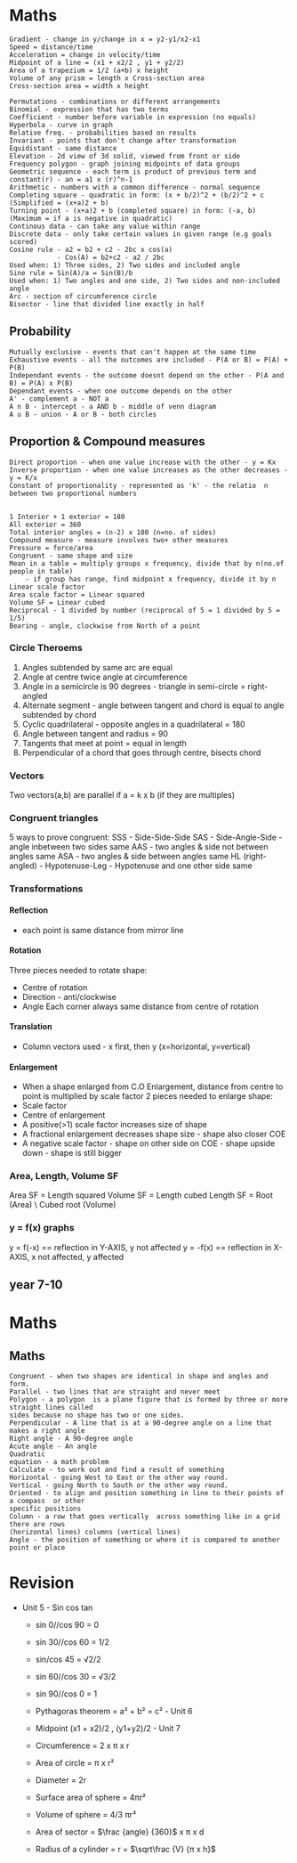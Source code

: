 # Maths
```
Gradient - change in y/change in x = y2-y1/x2-x1
Speed = distance/time
Acceleration = change in velocity/time
Midpoint of a line = (x1 + x2/2 , y1 + y2/2)
Area of a trapezium = 1/2 (a+b) x height
Volume of any prism = length x Cross-section area
Cross-section area = width x height

Permutations - combinations or different arrangements
Binomial - expression that has two terms
Coefficient - number before variable in expression (no equals)
Hyperbola - curve in graph
Relative freq. - probabilities based on results
Invariant - points that don't change after transformation
Equidistant - same distance
Elevation - 2d view of 3d solid, viewed from front or side
Frequency polygon - graph joining midpoints of data groups
Geometric sequence - each term is product of previous term and constant(r) - an = a1 x (r)^n-1
Arithmetic - numbers with a common difference - normal sequence
Completing square - quadratic in form: (x + b/2)^2 + (b/2)^2 + c (Simplified = (x+a)2 + b)
Turning point - (x+a)2 + b (completed square) in form: (-a, b) (Maximum = if a is negative in quadratic)
Continous data - can take any value within range
Discrete data - only take certain values in given range (e.g goals scored)
Cosine rule - a2 = b2 + c2 - 2bc x cos(a)
            - Cos(A) = b2+c2 - a2 / 2bc
Used when: 1) Three sides, 2) Two sides and included angle
Sine rule = Sin(A)/a = Sin(B)/b 
Used when: 1) Two angles and one side, 2) Two sides and non-included angle
Arc - section of circumference circle
Bisector - line that divided line exactly in half
```

## Probability
```
Mutually exclusive - events that can't happen at the same time
Exhaustive events - all the outcomes are included - P(A or B) = P(A) + P(B)
Independant events - the outcome doesnt depend on the other - P(A and B) = P(A) x P(B)
Dependant events - when one outcome depends on the other
A' - complement a - NOT a
A n B - intercept - a AND b - middle of venn diagram
A u B - union - A or B - both circles
```
## Proportion & Compound measures
```
Direct proportion - when one value increase with the other - y = Kx
Inverse proportion - when one value increases as the other decreases - y = K/x
Constant of proportionality - represented as 'k' - the relatio  n between two proportional numbers


1 Interior + 1 exterior = 180
All exterior = 360
Total interior angles = (n-2) x 180 (n=no. of sides)
Compound measure - measure involves two+ other measures
Pressure = force/area
Congruent - same shape and size
Mean in a table = multiply groups x frequency, divide that by n(no.of people in table)
    - if group has range, find midpoint x frequency, divide it by n
Linear scale factor
Area scale factor = Linear squared
Volume SF = Linear cubed
Reciprocal - 1 divided by number (reciprocal of 5 = 1 divided by 5 = 1/5)
Bearing - angle, clockwise from North of a point
```
### Circle Theroems 
1) Angles subtended by same arc are equal
2) Angle at centre twice angle at circumference
3) Angle in a semicircle is 90 degrees - triangle in semi-circle = right-angled
4) Alternate segment - angle between tangent and chord is equal to angle subtended by chord
5) Cyclic quadrilateral - opposite angles in a quadrilateral = 180
6) Angle between tangent and radius = 90
7) Tangents that meet at point = equal in length
8) Perpendicular of a chord that goes through centre, bisects chord

### Vectors
Two vectors(a,b) are parallel if a = k x b (if they are multiples)

### Congruent triangles
5 ways to prove congruent:
SSS - Side-Side-Side
SAS - Side-Angle-Side - angle inbetween two sides same
AAS - two angles & side not between angles same
ASA - two angles & side between angles same
HL (right-angled) - Hypotenuse-Leg - Hypotenuse and one other side same

### Transformations
#### Reflection
- each point is same distance from mirror line
#### Rotation
Three pieces needed to rotate shape:
- Centre of rotation
- Direction - anti/clockwise
- Angle 
Each corner always same distance from centre of rotation
#### Translation
- Column vectors used - x first, then y (x=horizontal, y=vertical)
#### Enlargement
- When a shape enlarged from C.O Enlargement, distance from centre to point is multiplied by scale factor
2 pieces needed to enlarge shape:
 - Scale factor
 - Centre of enlargement
- A positive(>1) scale factor increases size of shape
- A fractional enlargement decreases shape size - shape also closer COE
- A negative scale factor - shape on other side on COE - shape upside down - shape is still bigger
### Area, Length, Volume SF
Area SF = Length squared
Volume SF = Length cubed
Length SF = Root (Area) \\ Cubed root (Volume)

###  y = f(x) graphs
y = f(-x) == reflection in Y-AXIS, y not affected
y = -f(x) == reflection in X-AXIS, x not affected, y affected
## year 7-10

# Maths

## Maths

```
Congruent - when two shapes are identical in shape and angles and form.
Parallel - two lines that are straight and never meet
Polygon - a polygon  is a plane figure that is formed by three or more straight lines called
sides because no shape has two or one sides.
Perpendicular - A line that is at a 90-degree angle on a line that makes a right angle
Right angle - A 90-degree angle 
Acute angle - An angle
Quadratic 
equation - a math problem
Calculate - to work out and find a result of something
Horizontal - going West to East or the other way round.
Vertical - going North to South or the other way round.
Oriented - to align and position something in line to their points of a compass  or other 
specific positions
Column - a row that goes vertically  across something like in a grid there are rows
(horizontal lines) columns (vertical lines)
Angle - the position of something or where it is compared to another point or place

```

# Revision
   - Unit 5
    - Sin cos tan
        - sin 0//cos 90 = 0
        - sin 30//cos 60 = 1/2
        - sin/cos 45 = √2/2
        - sin 60//cos 30 =  √3/2
        - sin 90//cos 0 = 1 


        - Pythagoras theorem = a² + b² = c²
    - Unit 6
        - Midpoint  (x1 + x2)/2 , (y1+y2)/2 
    - Unit 7
        - Circumference = 2 x π x r
        - Area of circle = π x r²
        - Diameter = 2r
        - Surface area of sphere = 4πr²
        - Volume of sphere = 4/3 πr³
        - Area of sector = $\frac {angle} {360}$ x π x d
        - Radius of a cylinder = r = $\sqrt\frac {V} {π x h}$
